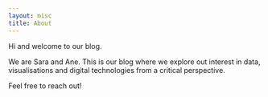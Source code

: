 ```yaml
---
layout: misc
title: About
---
```


Hi and welcome to our blog.

We are Sara and Ane. This is our blog where we explore out interest in  data, visualisations and digital technologies from a critical perspective.

Feel free to reach out!
